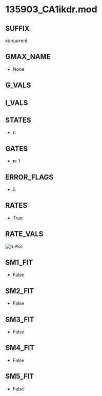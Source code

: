 # 135903_CA1ikdr.mod

## SUFFIX

kdrcurrent

## GMAX_NAME

- None

## G_VALS


## I_VALS


## STATES

- n

## GATES

- **n**: 1

## ERROR_FLAGS

- 5

## RATES

- True

## RATE_VALS

![n Plot](/Users/pbozelos/Dropbox/icg-Chai-Panos/supermodels/output_markdown_files/K/135903_CA1ikdr.mod/images/n.png)

## SM1_FIT

- False

## SM2_FIT

- False

## SM3_FIT

- False

## SM4_FIT

- False

## SM5_FIT

- False

